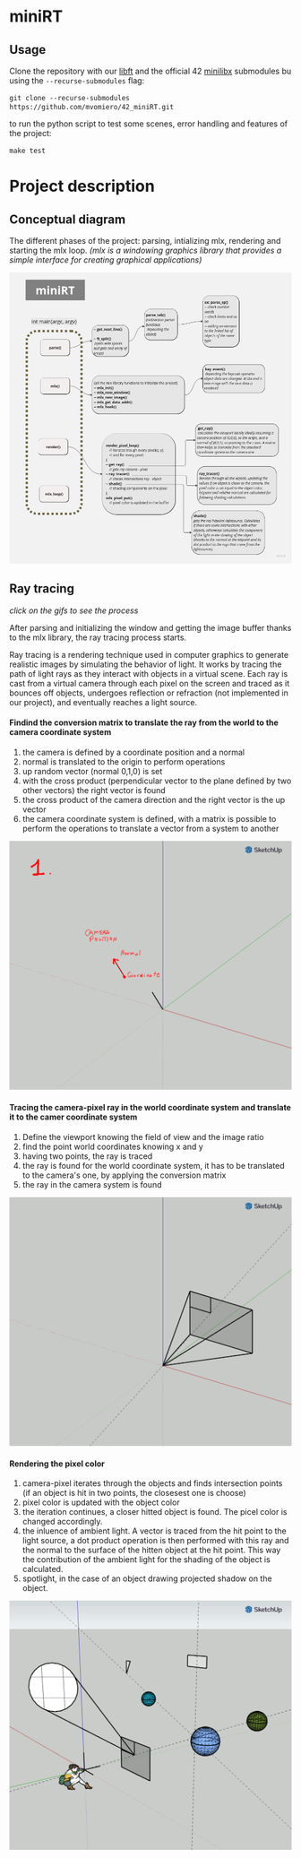 # miniRT

## Usage

Clone the repository with our [libft](https://github.com/mvomiero/42_libft) 
and the official 42 [minilibx](https://github.com/42Paris/minilibx-linux) submodules bu using the `--recurse-submodules` flag:

```
git clone --recurse-submodules https://github.com/mvomiero/42_miniRT.git
```
to run the python script to test some scenes, error handling and features of the project:
```
make test
```

# Project description

## Conceptual diagram

The different phases of the project: parsing, intializing mlx, rendering and starting the mlx loop.
_(mlx is a windowing graphics library that provides a simple interface for creating graphical applications)_

![Alt Text](https://github.com/mvomiero/42_miniRT/blob/publishing/assets/diagram.jpg?raw=true)

## Ray tracing

_click on the gifs to see the process_

After parsing and initializing the window and getting the image buffer thanks to the mlx library, the ray tracing process starts.

Ray tracing is a rendering technique used in computer graphics to generate realistic images by simulating the behavior of light. It works by tracing the path of light rays as they interact with objects in a virtual scene. Each ray is cast from a virtual camera through each pixel on the screen and traced as it bounces off objects, undergoes reflection or refraction (not implemented in our project), and eventually reaches a light source.

#### Findind the conversion matrix to translate the ray from the world to the camera coordinate system

1. the camera is defined by a coordinate position and a normal
2. normal is translated to the origin to perform operations
3. up random vector (normal 0,1,0) is set
4. with the cross product (perpendicular vector to the plane defined by two other vectors) the right vector is found
5. the cross product of the camera direction and the right vector is the up vector
6. the camera coordinate system is defined, with a matrix is possible to perform the operations to translate a vector from a system to another

![Alt Text](https://github.com/mvomiero/42_miniRT/blob/publishing/assets/minirt_camera_matrix.gif?raw=true)

#### Tracing the camera-pixel ray in the world coordinate system and translate it to the camer coordinate system

1. Define the viewport knowing the field of view and the image ratio
2. find the point world coordinates knowing x and y
3. having two points, the ray is traced
4. the ray is found for the world coordinate system, it has to be translated to the camera's one, by applying the conversion matrix
5. the ray in the camera system is found

![Alt Text](https://github.com/mvomiero/42_miniRT/blob/publishing/assets/minirt_camera_ray.gif?raw=true)


#### Rendering the pixel color

1. camera-pixel iterates through the objects and finds intersection points (if an object is hit in two points, the closesest one is choose)
2. pixel color is updated with the object color
3. the iteration continues, a closer hitted object is found. The picel color is changed accordingly.
4. the inluence of ambient light. A vector is traced from the hit point to the light source, a dot product operation is then performed with this ray and the normal to the surface of the hitten object at the hit point. This way the contribution of the ambient light for the shading of the object is calculated.
5. spotlight, in the case of an object drawing projected shadow on the object.



![Alt Text](https://github.com/mvomiero/42_miniRT/blob/publishing/assets/minirt_intersections.gif?raw=true)

